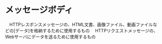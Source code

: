 # メッセージボディ
　HTTPレスポンスメッセージの、HTML文書、画像ファイル、動画ファイルなどの[データ]を格納するために使用するもの
　HTTPリクエストメッセージの、Webサーバにデータを送るために使用するもの
